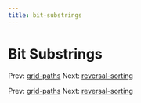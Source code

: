```yaml
---
title: bit-substrings
---
```




# Bit Substrings

Prev: [grid-paths](grid-paths.md) Next:
[reversal-sorting](reversal-sorting.md)

Prev: [grid-paths](grid-paths.md) Next:
[reversal-sorting](reversal-sorting.md)

